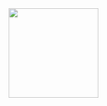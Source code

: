 <div align="center">
  <a href="https://github.com/ragnarinsec">
  <img height="180em" src="https://github-readme-stats.vercel.app/api?username=ragnarinsec&show_icons=true&theme=chartreuse-dark&include_all_commits=true&count_private=true"/>
 </div>
